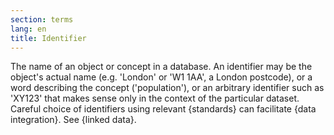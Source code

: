 ```yaml
---
section: terms
lang: en
title: Identifier
---
```


The name of an object or concept in a database. An identifier may be the object's actual name (e.g. 'London' or 'W1 1AA', a London postcode), or a word describing the concept ('population'), or an arbitrary identifier such as 'XY123' that makes sense only in the context of the particular dataset. Careful choice of identifiers using relevant {standards} can facilitate {data integration}. See {linked data}.